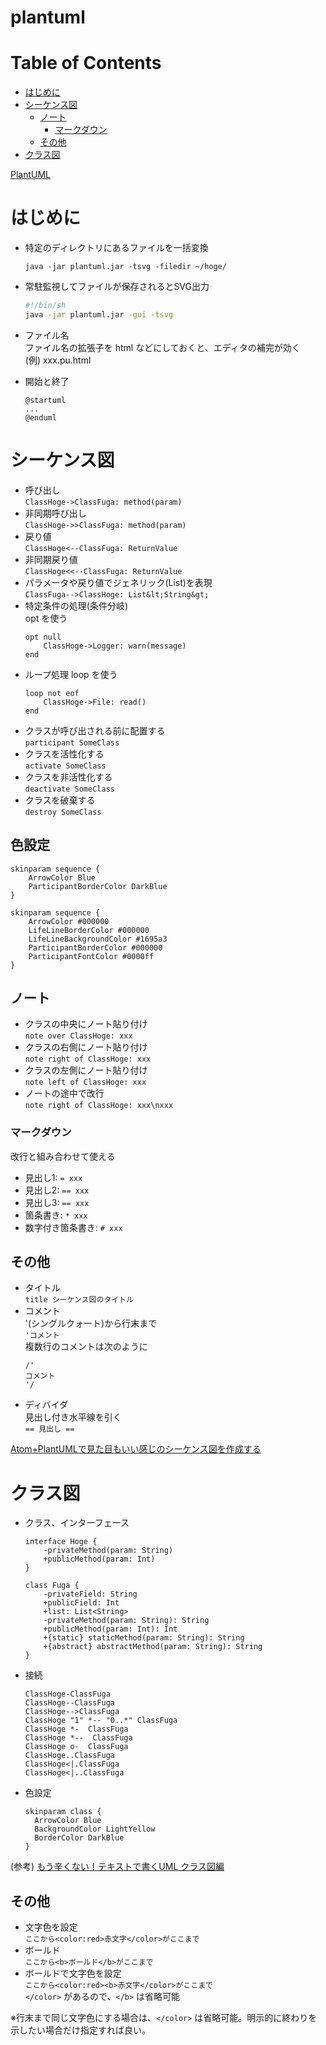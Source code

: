 # plantuml

Table of Contents
=================

* [はじめに](#はじめに)
* [シーケンス図](#シーケンス図)
   * [ノート](#ノート)
      * [マークダウン](#マークダウン)
   * [その他](#その他)
* [クラス図](#クラス図)

[PlantUML](http://plantuml.com/)

# はじめに
* 特定のディレクトリにあるファイルを一括変換  
  ```
  java -jar plantuml.jar -tsvg -filedir ~/hoge/
  ```
* 常駐監視してファイルが保存されるとSVG出力  
  ```bash
  #!/bin/sh
  java -jar plantuml.jar -gui -tsvg
  ```
* ファイル名  
ファイル名の拡張子を html などにしておくと、エディタの補完が効く  
(例) xxx.pu.html

* 開始と終了  
  ```
  @startuml
  ...
  @enduml
  ```

# シーケンス図
* 呼び出し  
  `ClassHoge->ClassFuga: method(param)`
* 非同期呼び出し  
  `ClassHoge->>ClassFuga: method(param)`
* 戻り値  
  `ClassHoge<--ClassFuga: ReturnValue`
* 非同期戻り値  
  `ClassHoge<<--ClassFuga: ReturnValue`
* パラメータや戻り値でジェネリック(List<String>)を表現  
  `ClassFuga-->ClassHoge: List&lt;String&gt;`
* 特定条件の処理(条件分岐)  
opt を使う
  ```
  opt null
      ClassHoge->Logger: warn(message)
  end
  ```
* ループ処理
loop を使う  
  ```
  loop not eof
      ClassHoge->File: read()
  end
  ```
* クラスが呼び出される前に配置する  
`participant SomeClass`
* クラスを活性化する  
`activate SomeClass`
* クラスを非活性化する  
`deactivate SomeClass`
* クラスを破棄する  
`destroy SomeClass`


## 色設定
```
skinparam sequence {
    ArrowColor Blue
    ParticipantBorderColor DarkBlue
}
```
```
skinparam sequence {
    ArrowColor #000000
    LifeLineBorderColor #000000
    LifeLineBackgroundColor #1695a3
    ParticipantBorderColor #000000
    ParticipantFontColor #0000ff
}
```

## ノート
* クラスの中央にノート貼り付け  
  `note over ClassHoge: xxx`
* クラスの右側にノート貼り付け  
  `note right of ClassHoge: xxx`
* クラスの左側にノート貼り付け  
  `note left of ClassHoge: xxx`
* ノートの途中で改行  
  `note right of ClassHoge: xxx\nxxx`

### マークダウン
改行と組み合わせて使える
* 見出し1: `= xxx`
* 見出し2: `== xxx`
* 見出し3: `== xxx`
* 箇条書き: `* xxx`
* 数字付き箇条書き: `# xxx`


## その他
* タイトル  
  `title シーケンス図のタイトル`
* コメント  
'(シングルクォート)から行末まで  
  `'コメント`  
複数行のコメントは次のように
  ```
  /'
  コメント
  '/
  ```
* ディバイダ  
見出し付き水平線を引く  
`== 見出し ==`

[Atom+PlantUMLで見た目もいい感じのシーケンス図を作成する](https://qiita.com/k_nakayama/items/77ca73753ebd049a66de)

# クラス図
* クラス、インターフェース
  ```
  interface Hoge {
      -privateMethod(param: String)
      +publicMethod(param: Int)
  }

  class Fuga {
      -privateField: String
      +publicField: Int
      +list: List<String>
      -privateMethod(param: String): String
      +publicMethod(param: Int): Int
      +{static} staticMethod(param: String): String
      +{abstract} abstractMethod(param: String): String
  }
  ```

* 接続  
  ```
  ClassHoge-ClassFuga
  ClassHoge--ClassFuga
  ClassHoge-->ClassFuga
  ClassHoge "1" *-- "0..*" ClassFuga
  ClassHoge *-  ClassFuga
  ClassHoge *--  ClassFuga
  ClassHoge o-  ClassFuga
  ClassHoge..ClassFuga
  ClassHoge<|.ClassFuga
  ClassHoge<|..ClassFuga
  ```

* 色設定  
  ```
  skinparam class {
    ArrowColor Blue
    BackgroundColor LightYellow
    BorderColor DarkBlue
  }
  ```

(参考) [もう辛くない！テキストで書くUML クラス図編](https://qiita.com/ykawakami/items/f6688b845945669f0ce5)

## その他
  
* 文字色を設定  
  `ここから<color:red>赤文字</color>がここまで`
* ボールド  
  `ここから<b>ボールド</b>がここまで`
* ボールドで文字色を設定  
  `ここから<color:red><b>赤文字</color>がここまで`  
  `</color>` があるので、`</b>` は省略可能

※行末まで同じ文字色にする場合は、`</color>` は省略可能。明示的に終わりを示したい場合だけ指定すれば良い。

